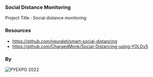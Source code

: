 ### Social Distance Monitoring 


Project Title : Social distance monitoring


### Resources

- https://github.com/neuralet/smart-social-distancing
- https://github.com/ChargedMonk/Social-Distancing-using-YOLOv5


### By

![PYEXPO 2022](https://user-images.githubusercontent.com/94344801/153593862-a9054a7b-55c2-490a-b9a5-c1976738bdb8.png)



